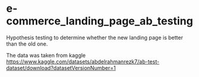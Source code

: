 # e-commerce_landing_page_ab_testing

Hypothesis testing to determine whether the new landing page is better than the old one.

The data was taken from kaggle https://www.kaggle.com/datasets/abdelrahmanrezk7/ab-test-dataset/download?datasetVersionNumber=1
